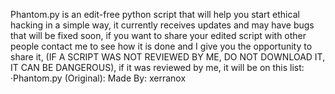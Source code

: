 Phantom.py is an edit-free python script that will help you start ethical hacking in a simple way, it currently receives updates and may have bugs that will be fixed soon, if you want to share your edited script with other people contact me to see how it is done and I give you the opportunity to share it, (IF A SCRIPT WAS NOT REVIEWED BY ME, DO NOT DOWNLOAD IT, IT CAN BE DANGEROUS), if it was reviewed by me, it will be on this list:
<br>·Phantom.py (Original): Made By: xerranox
